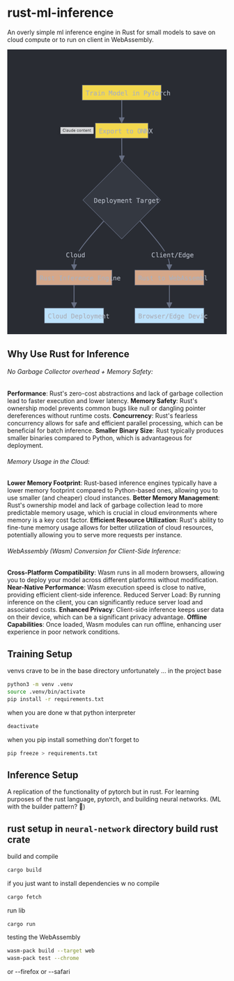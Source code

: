 # rust-ml-inference
An overly simple ml inference engine in Rust for small models to save on cloud compute or to run on client in WebAssembly.

![alt text](./graph_of_project_purpose.png)


Why Use Rust for Inference
---
###### No Garbage Collector overhead + Memory Safety:

**Performance**: Rust's zero-cost abstractions and lack of garbage collection lead to faster execution and lower latency.
**Memory Safety**: Rust's ownership model prevents common bugs like null or dangling pointer dereferences without runtime costs.
**Concurrency**: Rust's fearless concurrency allows for safe and efficient parallel processing, which can be beneficial for batch inference.
**Smaller Binary Size**: Rust typically produces smaller binaries compared to Python, which is advantageous for deployment.


###### Memory Usage in the Cloud:

**Lower Memory Footprint**: Rust-based inference engines typically have a lower memory footprint compared to Python-based ones, allowing you to use smaller (and cheaper) cloud instances.
**Better Memory Management**: Rust's ownership model and lack of garbage collection lead to more predictable memory usage, which is crucial in cloud environments where memory is a key cost factor.
**Efficient Resource Utilization**: Rust's ability to fine-tune memory usage allows for better utilization of cloud resources, potentially allowing you to serve more requests per instance.

###### WebAssembly (Wasm) Conversion for Client-Side Inference:

**Cross-Platform Compatibility**: Wasm runs in all modern browsers, allowing you to deploy your model across different platforms without modification.
**Near-Native Performance**: Wasm execution speed is close to native, providing efficient client-side inference.
Reduced Server Load: By running inference on the client, you can significantly reduce server load and associated costs.
**Enhanced Privacy**: Client-side inference keeps user data on their device, which can be a significant privacy advantage.
**Offline Capabilities**: Once loaded, Wasm modules can run offline, enhancing user experience in poor network conditions.

Training Setup
---
venvs crave to be in the base directory unfortunately
... in the project base
```bash
python3 -m venv .venv
source .venv/bin/activate
pip install -r requirements.txt
```
when you are done w that python interpreter
```bash
deactivate
```
when you pip install something don't forget to
```bash
pip freeze > requirements.txt
```

Inference Setup
---
A replication of the functionality of pytorch but in rust.
For learning purposes of the rust language, pytorch, and building neural networks.
(ML with the builder pattern? 👀)

rust setup in `neural-network` directory
build rust crate
---
build and compile
```bash
cargo build
```

if you just want to install dependencies w no compile
```bash
cargo fetch
```

run lib
```
cargo run
```

testing the WebAssembly
```bash
wasm-pack build --target web
wasm-pack test --chrome
```
or --firefox or --safari
